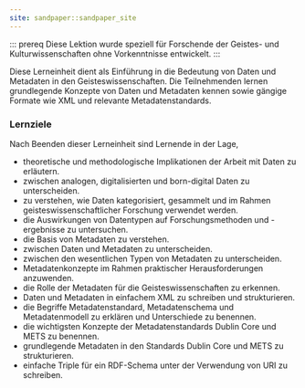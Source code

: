 ```yaml
---
site: sandpaper::sandpaper_site
---
```


::: prereq
Diese Lektion wurde speziell für Forschende der Geistes- und Kulturwissenschaften ohne Vorkenntnisse entwickelt.
:::  

Diese Lerneinheit dient als Einführung in die Bedeutung von Daten und Metadaten in den Geisteswissenschaften. Die Teilnehmenden lernen grundlegende Konzepte von Daten und Metadaten kennen sowie gängige Formate wie XML und relevante Metadatenstandards.

### Lernziele

Nach Beenden dieser Lerneinheit sind Lernende in der Lage,   

- theoretische und methodologische Implikationen der Arbeit mit Daten zu erläutern.
- zwischen analogen, digitalisierten und born-digital Daten zu unterscheiden.
- zu verstehen, wie Daten kategorisiert, gesammelt und im Rahmen geisteswissenschaftlicher Forschung verwendet werden. 
- die Auswirkungen von Datentypen auf Forschungsmethoden und -ergebnisse zu untersuchen. 
- die Basis von Metadaten zu verstehen. 
- zwischen Daten und Metadaten zu unterscheiden. 
- zwischen den wesentlichen Typen von Metadaten zu unterscheiden. 
- Metadatenkonzepte im Rahmen praktischer Herausforderungen anzuwenden. 
- die Rolle der Metadaten für die Geisteswissenschaften zu erkennen. 
- Daten und Metadaten in einfachem XML zu schreiben und strukturieren.
- die Begriffe Metadatenstandard, Metadatenschema und Metadatenmodell zu erklären und Unterschiede zu benennen.
- die wichtigsten Konzepte der Metadatenstandards Dublin Core und METS zu benennen.
- grundlegende Metadaten in den Standards Dublin Core und METS zu strukturieren.
- einfache Triple für ein RDF-Schema unter der Verwendung von URI zu schreiben.

  
